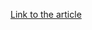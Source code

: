 [Link to the article](https://blog.morphisec.com/new-jupyter-evasive-delivery-through-msi-installer)
